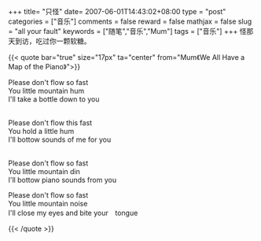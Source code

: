 +++
title= "只怪"
date= 2007-06-01T14:43:02+08:00
type = "post"
categories = ["音乐"]
comments = false
reward = false
mathjax = false
slug = "all your fault"
keywords = ["随笔","音乐","Mum"]
tags = ["音乐"]
+++
怪那天到访，吃过你一颗软糖。
<!--more-->
{{< quote bar="true" size="17px"  ta="center" from="Mum《We All Have a Map of the Piano》">}}

Please don't flow so fast<br>
You little mountain hum<br>
I'll take a bottle down to you<br><br>

Please don't flow this fast<br>
You hold a little hum<br>
I'll bottow sounds of me for you<br><br>

Please don't flow so fast<br>
You little mountain din<br>
I'll bottow piano sounds from you<br>

Please don't flow so fast<br>
You little mountain noise<br>
I'll close my eyes and bite your　tongue<br>

{{< /quote >}}


